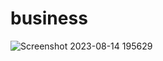 # business
![Screenshot 2023-08-14 195629](https://github.com/Divyarajsinh01/business/assets/141410024/d791055e-5e92-4945-a191-faf8d9e9df27)
